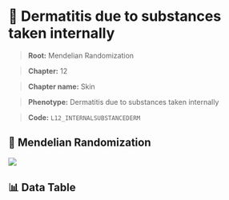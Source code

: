# 🧪 Dermatitis due to substances taken internally

> **Root:** Mendelian Randomization

> **Chapter:** 12  

> **Chapter name:** Skin

> **Phenotype:** Dermatitis due to substances taken internally  

> **Code:** `L12_INTERNALSUBSTANCEDERM`

## 🧬 Mendelian Randomization  

<img src="/MR/Figures/Forward/L12_INTERNALSUBSTANCEDERM.png"/>

## 📊 Data Table

<CsvTableMRF src="/MR_Data/Forward/L12_INTERNALSUBSTANCEDERM.csv"/>
